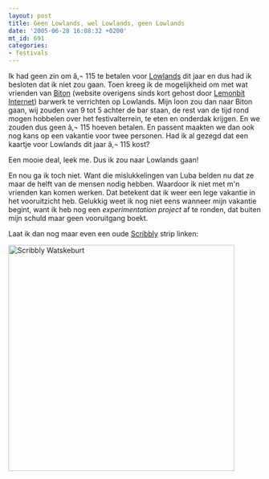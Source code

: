 ```yaml
---
layout: post
title: Geen Lowlands, wel Lowlands, geen Lowlands
date: '2005-06-28 16:08:32 +0200'
mt_id: 691
categories:
- festivals
---
```

Ik had geen zin om â‚¬ 115 te betalen voor <a href="http://www.lowlands.nl/">Lowlands</a> dit jaar en dus had ik besloten dat ik niet zou gaan. Toen kreeg ik de mogelijkheid om met wat vrienden van <a href="http://www.biton.nl/">Biton</a> (website overigens sinds kort gehost door <a href="http://www.lemonbit.nl/">Lemonbit Internet</a>) barwerk te verrichten op Lowlands. Mijn loon zou dan naar Biton gaan, wij zouden van 9 tot 5 achter de bar staan, de rest van de tijd rond mogen hobbelen over het festivalterrein, te eten en onderdak krijgen. En we zouden dus geen â‚¬ 115 hoeven betalen. En passent maakten we dan ook nog kans op een vakantie voor twee personen. Had ik al gezegd dat een kaartje voor Lowlands dit jaar â‚¬ 115 kost?

Een mooie deal, leek me. Dus ik zou naar Lowlands gaan!

En nou ga ik toch niet. Want die mislukkelingen van Luba belden nu dat ze maar de helft van de mensen nodig hebben. Waardoor ik niet met m'n vrienden kan komen werken. Dat betekent dat ik weer een lege vakantie in het vooruitzicht heb. Gelukkig weet ik nog niet eens wanneer mijn vakantie begint, want ik heb nog een <i>experimentation project</i> af te ronden, dat buiten mijn schuld maar geen vooruitgang boekt.

Laat ik dan nog maar even een oude <a href="http://www.scribbly.nl/">Scribbly</a> strip linken:

<img src="http://www.scribbly.nl/beheer/upload/28-mei-krant.gif" alt="Scribbly Watskeburt" width="450" />
